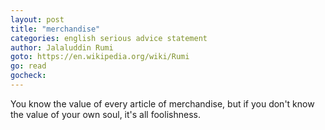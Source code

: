 ```yaml
---
layout: post
title: "merchandise"
categories: english serious advice statement
author: Jalaluddin Rumi
goto: https://en.wikipedia.org/wiki/Rumi
go: read
gocheck:
---
```

You know the value of every article of merchandise, but if you don't know the value of your own soul, it's all foolishness.
